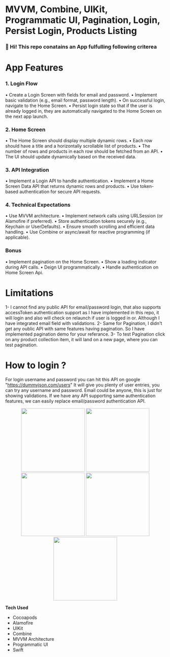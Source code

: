 # MVVM, Combine, UIKit, Programmatic UI, Pagination, Login, Persist Login, Products Listing


### 👋 Hi! This repo conatains an App fulfulling following criterea

# App Features
### 1. Login Flow
• Create a Login Screen with fields for email and password.
• Implement basic validation (e.g., email format, password length).
• On successful login, navigate to the Home Screen.
• Persist login state so that if the user is already logged in, they are automatically
navigated to the Home Screen on the next app launch.
### 2. Home Screen
• The Home Screen should display multiple dynamic rows.
• Each row should have a title and a horizontally scrollable list of products.
• The number of rows and products in each row should be fetched from an API.
• The UI should update dynamically based on the received data.
### 3. API Integration
• Implement a Login API to handle authentication.
• Implement a Home Screen Data API that returns dynamic rows and products.
• Use token-based authentication for secure API requests.
### 4. Technical Expectations
• Use MVVM architecture.
• Implement network calls using URLSession (or Alamofire if preferred).
• Store authentication tokens securely (e.g., Keychain or UserDefaults).
• Ensure smooth scrolling and efficient data handling.
• Use Combine or async/await for reactive programming (if applicable).
### Bonus 
• Implement pagination on the Home Screen.
• Show a loading indicator during API calls.
• Deign UI programmatically.
• Handle authentication on Home Screen Api.

# Limitations
1- I cannot find any public API for email/password login, that also supports accessToken authentication support as I have implemented in this repo, it will login and also will check on relaunch if user is logged in or. Although I have integrated email field with validations.
2- Same for Pagination, I didn't get any oublic API with same features having pagination. So I have implemented pagination demo for your referance.
3- To test Pagination click on any product collection item, it will land on a new page, where you can test pagination.

# How to login ?
For login username and password you can hit this API on google "https://dummyjson.com/users"
It will give you plenty of user entries, you can try any username and password.
Email could be anyone, this is just for showing validations. 
If we have any API supporting same authentication features, we can easily replace email/password authentication API.

<p align="center">
 <img src="https://github.com/user-attachments/assets/13c582f0-447c-4566-b508-ab56b7b0cea3" width="200"/>
 <img src="https://github.com/user-attachments/assets/8143745a-a327-446c-bf50-ba05dfd45aeb" width="200"/>
 <img src="https://github.com/user-attachments/assets/80f827cb-e660-418a-b833-d5a01fe8452e" width="200"/>
 <img src="https://github.com/user-attachments/assets/2ebb8058-f651-41ac-bd79-518ec33865e1" width="200"/>
 <img src="https://github.com/user-attachments/assets/8efc0452-5bc1-487a-bb54-bb57d3312127" width="200"/>
</p>

**Tech Used**
-  Cocoapods
-  Alamofire
-  UIKit
-  Combine
-  MVVM Architecture
-  Programmatic UI
-  Swift
